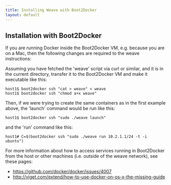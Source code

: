 ```yaml
---
title: Installing Weave with Boot2Docker
layout: default
---
```


## Installation with Boot2Docker

If you are running Docker inside the Boot2Docker VM, e.g. because you
are on a Mac, then the following changes are required to the weave
instructions:

Assuming you have fetched the 'weave' script via curl or similar, and
it is in the current directory, transfer it to the Boot2Docker VM and
make it executable like this:

    host1$ boot2docker ssh "cat > weave" < weave
    host1$ boot2docker ssh "chmod a+x weave"

Then, if we were trying to create the same containers as in the first
example above, the 'launch' command would be run like this:

    host1$ boot2docker ssh "sudo ./weave launch"

and the 'run' command like this:

    host1# C=$(boot2docker ssh "sudo ./weave run 10.2.1.1/24 -t -i ubuntu")

For more information about how to access services running in
Boot2Docker from the host or other machines (i.e. outside of the weave
network), see these pages:

* https://github.com/docker/docker/issues/4007
* http://viget.com/extend/how-to-use-docker-on-os-x-the-missing-guide
